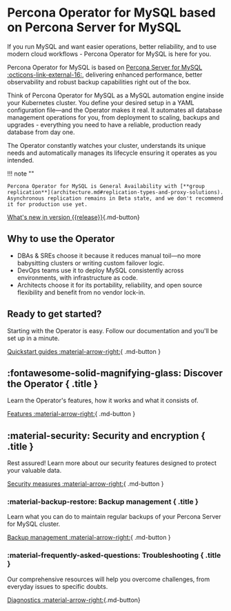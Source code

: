 # Percona Operator for MySQL based on Percona Server for MySQL

If you run MySQL and want easier operations, better reliability, and to use modern cloud workflows - Percona Operator for MySQL is here for you. 

Percona Operator for MySQL is based on [Percona Server for MySQL :octicons-link-external-16:](https://www.percona.com/doc/percona-server/LATEST/index.html), delivering enhanced performance, better observability and robust backup capabilities right out of the box.

Think of Percona Operator for MySQL as a MySQL automation engine inside your Kubernetes cluster. You define your desired setup in a YAML configuration file—and the Operator makes it real. It automates all database management operations for you, from deployment to scaling, backups and upgrades - everything you need to have a reliable, production ready database from day one.

The Operator constantly watches your cluster, understands its unique needs and automatically manages its lifecycle ensuring it operates as you intended.

!!! note ""

    Percona Operator for MySQL is General Availability with [**group replication**](architecture.md#replication-types-and-proxy-solutions). Asynchronous replication remains in Beta state, and we don't recommend it for production use yet.

[What's new in version {{release}}](ReleaseNotes/Kubernetes-Operator-for-PS-RN{{release}}.md){.md-button}

## Why to use the Operator

*  DBAs & SREs choose it because it reduces manual toil—no more babysitting clusters or writing custom failover logic.
*  DevOps teams use it to deploy MySQL consistently across environments, with infrastructure as code.
*  Architects choose it for its portability, reliability, and open source flexibility and benefit from no vendor lock-in.


## Ready to get started? 

Starting with the Operator is easy. Follow our documentation and you'll be set up in a minute.

[Quickstart guides :material-arrow-right:](quickstart.md){ .md-button }


<div data-grid markdown><div data-banner markdown>

## :fontawesome-solid-magnifying-glass: Discover the Operator { .title }

Learn the Operator's features, how it works and what it consists of.

[Features :material-arrow-right:](features.md){ .md-button }

</div><div data-banner markdown>

## :material-security: Security and encryption { .title }

Rest assured! Learn more about our security features designed to protect your valuable data.

[Security measures :material-arrow-right:](TLS.md){ .md-button }

</div><div data-banner markdown>

### :material-backup-restore: Backup management { .title }

Learn what you can do to maintain regular backups of your Percona Server for MySQL cluster.

[Backup management :material-arrow-right:](backups.md){ .md-button }

</div><div data-banner markdown>

### :material-frequently-asked-questions: Troubleshooting { .title }

Our comprehensive resources will help you overcome challenges, from everyday issues to specific doubts.

[Diagnostics :material-arrow-right:](debug.md){.md-button}
